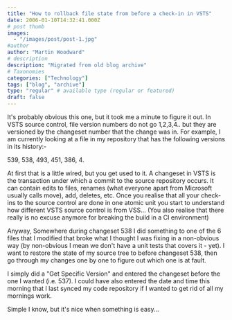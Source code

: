 ```yaml
---
title: "How to rollback file state from before a check-in in VSTS"
date: 2006-01-10T14:32:41.000Z
# post thumb
images:
  - "/images/post/post-1.jpg"
#author
author: "Martin Woodward"
# description
description: "Migrated from old blog archive"
# Taxonomies
categories: ["Technology"]
tags: ["blog", "archive"]
type: "regular" # available type (regular or featured)
draft: false
---
```


It's probably obvious this one, but it took me a minute to figure it out.  In VSTS source control, file version numbers do not go 1,2,3,4.. but they are versioned by the changeset number that the change was in.  For example, I am currently looking at a file in my repository that has the following versions in its history:-

539, 538, 493, 451, 386, 4.

At first that is a little wired, but you get used to it.  A changeset in VSTS is the transaction under which a commit to the source repository occurs.  It can contain edits to files, renames (what everyone apart from Microsoft usually calls move), add, deletes, etc.  Once you realise that all your check-ins to the source control are done in one atomic unit you start to understand how different VSTS source control is from VSS...  (You also realise that there really is no excuse anymore for breaking the build in a CI environment)

Anyway, Somewhere during changeset 538 I did something to one of the 6 files that I modified that broke what I thought I was fixing in a non-obvious way (by non-obvious I mean we don't have a unit tests that covers it - yet).  I want to restore the state of my source tree to before changeset 538, then go through my changes one by one to figure out which one is at fault.

I simply did a "Get Specific Version" and entered the changeset before the one I wanted (i.e. 537).  I could have also entered the date and time this morning that I last synced my code repository if I wanted to get rid of all my mornings work.

Simple I know, but it's nice when something is easy...